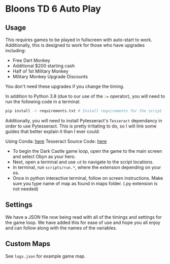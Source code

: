 # Bloons TD 6 Auto Play

## Usage

This requires games to be played in fullscreen with auto-start to work.
Additionally, this is designed to work for those who have upgrades including:

- Free Dart Monkey
- Additional $200 starting cash
- Half of 1st Military Monkey
- Military Monkey Upgrade Discounts

You don't need these upgrades if you change the timing.

In addition to Python 3.8 (due to our use of the `:=` operator), you will need to run the following code in a terminal:

```bash
pip install -r requirements.txt # Install requirements for the script
```

Additionally, you will need to install Pytesseract's `Tesseract` dependancy in order to use Pytesseract. This is pretty irritating to do, so I will link some guides that better explain it than I ever could:

Using Conda: [here](https://pythonforundergradengineers.com/how-to-install-pytesseract.html)
Tesseract Source Code: [here](https://github.com/tesseract-ocr/tesseract)

- To begin the Dark Castle game loop, open the game to the main screen and select Obyn as your hero.
- Next, open a terminal and use `cd` to navigate to the script locations.
- In terminal, run `scripts/run.*`, where the extension depending on your os.
- Once in python interactive terminal, follow on screen instructions. Make sure you type name of map as found in maps folder. (.py extension is not needed)

## Settings

We have a JSON file now being read with all of the timings and settings for the game loop. We have added this for ease of use and hope you all enjoy and can follow along with the names of the variables.

## Custom Maps

See `logs.json` for example game map.
